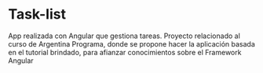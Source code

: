 # Task-list
App realizada con Angular que gestiona tareas.
Proyecto relacionado al curso de Argentina Programa, donde se propone hacer la aplicación basada en el tutorial brindado, para afianzar conocimientos sobre el Framework Angular
